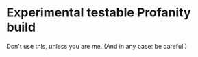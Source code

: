 # Experimental testable Profanity build

Don't use this, unless you are me. (And in any case: be careful!)
